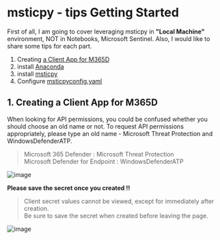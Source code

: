 # msticpy - tips Getting Started
First of all, I am going to cover leveraging msticpy in **"Local Machine"** environment, NOT in Notebooks, Microsoft Sentinel.
Also, I would like to share some tips for each part.
1. Creating [a Client App for M365D](https://learn.microsoft.com/en-us/microsoft-365/security/defender-endpoint/exposed-apis-create-app-webapp?view=o365-worldwide)
2. install [Anaconda](https://www.anaconda.com/)
3. install [msticpy](https://github.com/microsoft/msticpy)
4. Configure [msticpyconfig.yaml](https://learn.microsoft.com/en-us/azure/sentinel/notebooks-msticpy-advanced?tabs=windows#set-an-environment-variable-for-your-msticpyconfigyaml-file)

## 1. Creating a Client App for M365D
When looking for API permissions, you could be confused whether you should choose an old name or not. To request API permissions appropriately, please type an old name - Microsoft Threat Protection and WindowsDefenderATP.
> Microsoft 365 Defender : Microsoft Threat Protection <br>
Microsoft Defender for Endpoint : WindowsDefenderATP

![image](https://user-images.githubusercontent.com/120234772/219311297-c5d520d0-0d77-40be-bf7a-28d5c47e0ab5.png)

**Please save the secret once you created !!** 
> Client secret values cannot be viewed, except for immediately after creation. <br>
Be sure to save the secret when created before leaving the page.

![image](https://user-images.githubusercontent.com/120234772/219384551-7a21c12c-b2c1-4826-8753-76888f8eabed.png)
